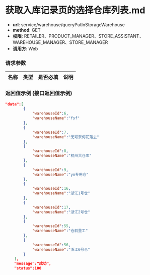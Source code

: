 获取入库记录页的选择仓库列表.md
=======

- **url**: service/warehouse/queryPutInStorageWarehouse
- **method**: GET
- **权限**: RETAILER、PRODUCT_MANAGER、STORE_ASSISTANT、WAREHOUSE_MANAGER、STORE_MANAGER
- **调用方**: Web


### 请求参数
|          名称         |      类型      | 是否必填 |   说明   |
|-----------------------|----------------|----------|----------|


### 返回值示例 (接口返回值示例)


```json
"data":[
        {
            "warehouseId":6,
            "warehouseName":"fsf"
        },
        {
            "warehouseId":7,
            "warehouseName":"无可奈何花落去"
        },
        {
            "warehouseId":8,
            "warehouseName":"杭州大仓库"
        },
        {
            "warehouseId":9,
            "warehouseName":"ym专用仓"
        },
        {
            "warehouseId":16,
            "warehouseName":"浙江1号仓"
        },
        {
            "warehouseId":17,
            "warehouseName":"浙江2号仓"
        },
        {
            "warehouseId":55,
            "warehouseName":"仓前重工"
        },
        {
            "warehouseId":56,
            "warehouseName":"浙江6号仓"
        }
    ],
    "message":"成功",
    "status":100
```